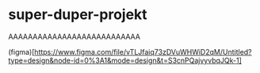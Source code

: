 # super-duper-projekt
AAAAAAAAAAAAAAAAAAAAAAAAAAA

(figma)[https://www.figma.com/file/vTLJfaiq73zDVuWHWiD2qM/Untitled?type=design&node-id=0%3A1&mode=design&t=S3cnPQajvyvbqJQk-1]
